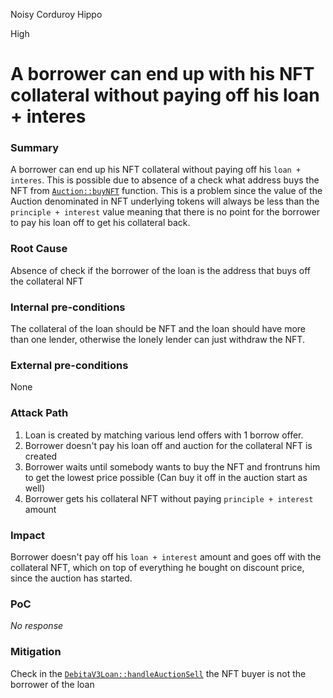 Noisy Corduroy Hippo

High

# A borrower can end up with his NFT collateral without paying off his loan + interes

### Summary

A borrower can end up his NFT collateral without paying off his `loan + interes`. This is possible due to absence of a check what address buys the NFT from [`Auction::buyNFT`](https://github.com/sherlock-audit/2024-11-debita-finance-v3/blob/main/Debita-V3-Contracts/contracts/auctions/Auction.sol#L109-L161) function. This is a problem since the value of the Auction denominated in NFT underlying tokens will always be less than the `principle + interest` value meaning that there is no point for the borrower to pay his loan off to get his collateral back.

### Root Cause

Absence of check if the borrower of the loan is the address that buys off the collateral NFT

### Internal pre-conditions

The collateral of the loan should be NFT and the loan should have more than one lender, otherwise the lonely lender can just withdraw the NFT.

### External pre-conditions

 None

### Attack Path

1. Loan is created by matching various lend offers with 1 borrow offer.
2. Borrower doesn't pay his loan off and auction for the collateral NFT is created
3. Borrower waits until somebody wants to buy the NFT and frontruns him to get the lowest price possible (Can buy it off in the auction start as well)
4. Borrower gets his collateral NFT without paying `principle + interest` amount

### Impact

Borrower doesn't pay off his `loan + interest` amount and goes off with the collateral NFT, which on top of everything he bought on discount price, since the auction has started.

### PoC

_No response_

### Mitigation

Check in the [`DebitaV3Loan::handleAuctionSell`](https://github.com/sherlock-audit/2024-11-debita-finance-v3/blob/main/Debita-V3-Contracts/contracts/DebitaV3Loan.sol#L318-L334) the NFT buyer is not the borrower of the loan 